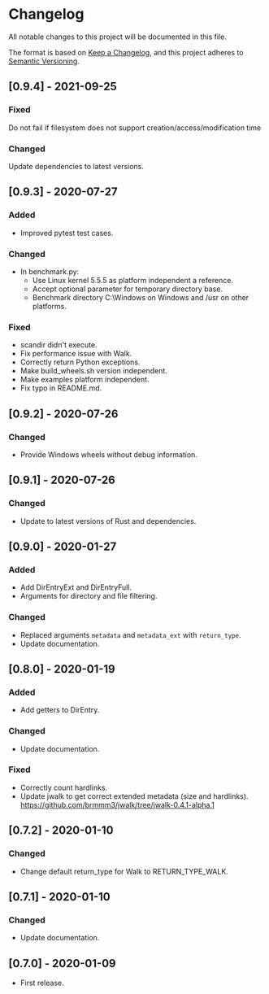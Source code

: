 # Changelog

All notable changes to this project will be documented in this file.

The format is based on [Keep a Changelog](https://keepachangelog.com/en/1.0.0/),
and this project adheres to [Semantic Versioning](https://semver.org/spec/v2.0.0.html).

## [0.9.4] - 2021-09-25

### Fixed

Do not fail if filesystem does not support creation/access/modification time

### Changed

Update dependencies to latest versions.

## [0.9.3] - 2020-07-27

### Added

- Improved pytest test cases.

### Changed

- In benchmark.py:
  - Use Linux kernel 5.5.5 as platform independent a reference.
  - Accept optional parameter for temporary directory base.
  - Benchmark directory C:\Windows on Windows and /usr on other platforms.

### Fixed

- scandir didn't execute.
- Fix performance issue with Walk.
- Correctly return Python exceptions.
- Make build_wheels.sh version independent.
- Make examples platform independent.
- Fix typo in README.md.

## [0.9.2] - 2020-07-26

### Changed

- Provide Windows wheels without debug information.

## [0.9.1] - 2020-07-26

### Changed

- Update to latest versions of Rust and dependencies.

## [0.9.0] - 2020-01-27

### Added

- Add DirEntryExt and DirEntryFull.
- Arguments for directory and file filtering.

### Changed

- Replaced arguments `metadata` and `metadata_ext` with `return_type`.
- Update documentation.

## [0.8.0] - 2020-01-19

### Added

- Add getters to DirEntry.

### Changed

- Update documentation.

### Fixed

- Correctly count hardlinks.
- Update jwalk to get correct extended metadata (size and hardlinks).
  https://github.com/brmmm3/jwalk/tree/jwalk-0.4.1-alpha.1

## [0.7.2] - 2020-01-10

### Changed

- Change default return_type for Walk to RETURN_TYPE_WALK.

## [0.7.1] - 2020-01-10

### Changed

- Update documentation.

## [0.7.0] - 2020-01-09

- First release.
